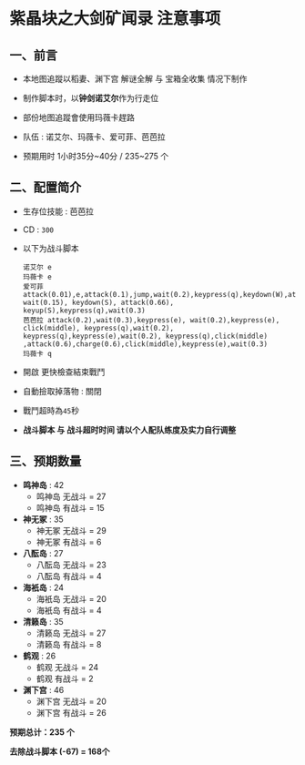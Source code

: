 # 紫晶块之大剑矿闻录 注意事项
## 一、前言
- 本地图追蹤以稻妻、渊下宫 解谜全解 与 宝箱全收集 情况下制作
- 制作脚本时，以**钟剑诺艾尔**作为行走位
- 部份地图追蹤會使用玛薇卡趕路
- 队伍 : 诺艾尔、玛薇卡、爱可菲、芭芭拉

- 预期用时 1小时35分~40分 / 235~275 个

## 二、配置简介
- 生存位技能 : 芭芭拉
- CD : `300`

- 以下为战斗脚本

    ```
    诺艾尔 e
    玛薇卡 e
    爱可菲 attack(0.01),e,attack(0.1),jump,wait(0.2),keypress(q),keydown(W),attack(0.3),keypress(q),keyup(W),attack(0.3),keypress(q),attack(0.1),keydown(S),attack(0.33),keyup(S), wait(0.15), keydown(S), attack(0.66), keyup(S),keypress(q),wait(0.3)
    芭芭拉 attack(0.2),wait(0.3),keypress(e), wait(0.2),keypress(e), click(middle), keypress(q),wait(0.2), keypress(q),keypress(e),wait(0.2), keypress(q),click(middle) ,attack(0.6),charge(0.6),click(middle),keypress(e),wait(0.3)
    玛薇卡 q
    ```

- 開啟 更快檢查結束戰鬥
- 自動撿取掉落物 : 關閉
- 戰鬥超時為`45`秒
- **战斗脚本 与 战斗超时时间 请以个人配队练度及实力自行调整**


## 三、预期数量

- **鸣神岛** : 42
  - 鸣神岛 无战斗 = 27
  - 鸣神岛 有战斗 = 15
- **神无冢** : 35
  - 神无冢 无战斗 = 29
  - 神无冢 有战斗 = 6
- **八酝岛** : 27
  - 八酝岛 无战斗 = 23
  - 八酝岛 有战斗 = 4
- **海衹岛** : 24
  - 海衹岛 无战斗 = 20
  - 海衹岛 有战斗 = 4
- **清籁岛** : 35
  - 清籁岛 无战斗 = 27
  - 清籁岛 有战斗 = 8
- **鹤观**   : 26
  - 鹤观   无战斗 = 24
  - 鹤观   有战斗 = 2
- **渊下宫** : 46
  - 渊下宫 无战斗 = 20
  - 渊下宫 有战斗 = 26

**预期总计：235 个**


**去除战斗脚本 (-67) = 168个**